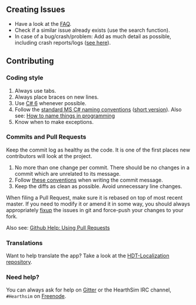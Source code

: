 ## Creating Issues
- Have a look at the [FAQ](https://github.com/HearthSim/Hearthstone-Deck-Tracker/wiki/FAQ).
- Check if a similar issue already exists (use the search function).
- In case of a bug/crash/problem: Add as much detail as possible, including crash reports/logs ([see here](https://github.com/HearthSim/Hearthstone-Deck-Tracker/wiki/Reporting-Issues)).

## Contributing

### Coding style

1. Always use tabs. 
2. Always place braces on new lines.
3. Use [C# 6](https://github.com/dotnet/roslyn/wiki/New-Language-Features-in-C%23-6) whenever possible. 
4. Follow the [standard MS C# naming conventions](https://msdn.microsoft.com/en-us/library/ms229002(v=vs.110).aspx) 
([short version](http://programmers.stackexchange.com/a/224910)). 
Also see: [How to name things in programming](http://www.slideshare.net/pirhilton/how-to-name-things-the-hardest-problem-in-programming)
5. Know when to make exceptions.

### Commits and Pull Requests

Keep the commit log as healthy as the code. It is one of the first places new contributors will look at the project.

1. No more than one change per commit. There should be no changes in a commit which are unrelated to its message.
2. Follow [these conventions](http://chris.beams.io/posts/git-commit/) when writing the commit message.
3. Keep the diffs as clean as possible. Avoid unnecessary line changes.

When filing a Pull Request, make sure it is rebased on top of most recent master.
If you need to modify it or amend it in some way, you should always appropriately 
[fixup](https://help.github.com/articles/about-git-rebase/) the issues in git and force-push your changes to your fork.

Also see: [Github Help: Using Pull Requests](https://help.github.com/articles/using-pull-requests/)

### Translations

Want to help translate the app? Take a look at the [HDT-Localization repository](https://github.com/HearthSim/HDT-Localization).

### Need help?

You can always ask for help on [Gitter](https://gitter.im/HearthSim/Hearthstone-Deck-Tracker) or the HearthSim IRC channel, `#Hearthsim` on [Freenode](https://freenode.net/).

